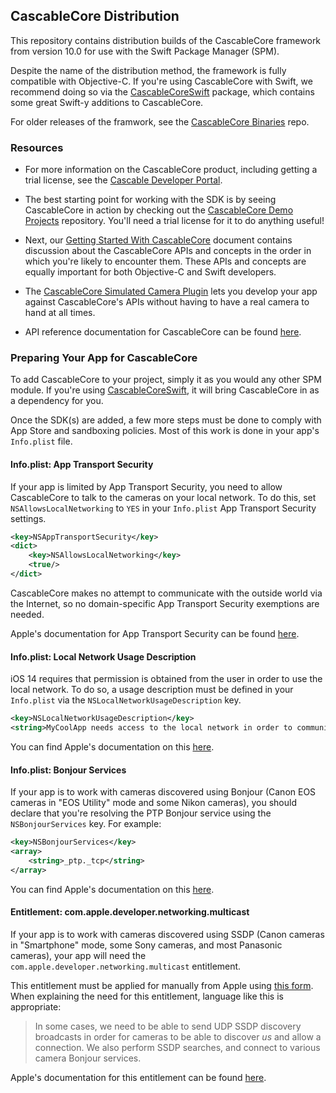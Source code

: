 ## CascableCore Distribution

This repository contains distribution builds of the CascableCore framework from version 10.0 for use with the Swift Package Manager (SPM).

Despite the name of the distribution method, the framework is fully compatible with Objective-C. If you're using CascableCore with Swift, we recommend doing so via the [CascableCoreSwift](https://github.com/cascable/cascablecore-swift) package, which contains some great Swift-y additions to CascableCore.

For older releases of the framwork, see the [CascableCore Binaries](https://github.com/Cascable/cascablecore-binaries) repo.

### Resources

- For more information on the CascableCore product, including getting a trial license, see the [Cascable Developer Portal](https://developer.cascable.se/).

- The best starting point for working with the SDK is by seeing CascableCore in action by checking out the [CascableCore Demo Projects](https://github.com/Cascable/cascablecore-demo) repository. You'll need a trial license for it to do anything useful!

- Next, our [Getting Started With CascableCore](https://github.com/Cascable/cascablecore-demo/blob/master/Getting%20Started%20With%20CascableCore.md) document contains discussion about the CascableCore APIs and concepts in the order in which you're likely to encounter them. These APIs and concepts are equally important for both Objective-C and Swift developers.

- The [CascableCore Simulated Camera Plugin](https://github.com/Cascable/cascablecore-simulated-camera/) lets you develop your app against CascableCore's APIs without having to have a real camera to hand at all times.

- API reference documentation for CascableCore can be found [here](https://cascable.github.io).

### Preparing Your App for CascableCore

To add CascableCore to your project, simply it as you would any other SPM module. If you're using [CascableCoreSwift](https://github.com/cascable/cascablecore-swift), it will bring CascableCore in as a dependency for you.

Once the SDK(s) are added, a few more steps must be done to comply with App Store and sandboxing policies. Most of this work is done in your app's `Info.plist` file.

#### Info.plist: App Transport Security

If your app is limited by App Transport Security, you need to allow CascableCore to talk to the cameras on your local network. To do this, set `NSAllowsLocalNetworking` to `YES` in your `Info.plist` App Transport Security settings.

```xml
<key>NSAppTransportSecurity</key>
<dict>
    <key>NSAllowsLocalNetworking</key>
    <true/>
</dict>
```

CascableCore makes no attempt to communicate with the outside world via the Internet, so no domain-specific App Transport Security exemptions are needed.

Apple's documentation for App Transport Security can be found [here](https://developer.apple.com/documentation/bundleresources/information_property_list/nsapptransportsecurity).

#### Info.plist: Local Network Usage Description

iOS 14 requires that permission is obtained from the user in order to use the local network. To do so, a usage description must be defined in your `Info.plist` via the `NSLocalNetworkUsageDescription` key.

```xml
<key>NSLocalNetworkUsageDescription</key>
<string>MyCoolApp needs access to the local network in order to communicate with cameras over WiFi.</string>
```

You can find Apple's documentation on this [here](https://developer.apple.com/news/?id=0oi77447).

#### Info.plist: Bonjour Services

If your app is to work with cameras discovered using Bonjour (Canon EOS cameras in "EOS Utility" mode and some Nikon cameras), you should declare that you're resolving the PTP Bonjour service using the `NSBonjourServices` key. For example:

```xml
<key>NSBonjourServices</key>
<array>
    <string>_ptp._tcp</string>
</array>
```

You can find Apple's documentation on this [here](https://developer.apple.com/news/?id=0oi77447).

#### Entitlement: com.apple.developer.networking.multicast

If your app is to work with cameras discovered using SSDP (Canon cameras in "Smartphone" mode, some Sony cameras, and most Panasonic cameras), your app will need the `com.apple.developer.networking.multicast` entitlement.

This entitlement must be applied for manually from Apple using [this form](https://developer.apple.com/contact/request/networking-multicast). When explaining the need for this entitlement, language like this is appropriate: 

> In some cases, we need to be able to send UDP SSDP discovery broadcasts in order for cameras to be able to discover _us_ and allow a connection. We also perform SSDP searches, and connect to various camera Bonjour services. 

Apple's documentation for this entitlement can be found [here](https://developer.apple.com/documentation/bundleresources/entitlements/com_apple_developer_networking_multicast).

